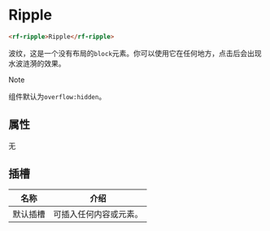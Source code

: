 # Ripple


```html
<rf-ripple>Ripple</rf-ripple>
```

波纹，这是一个没有布局的`block`元素。你可以使用它在任何地方，点击后会出现水波涟漪的效果。

> [!NOTE]
>
> 组件默认为`overflow:hidden`。

## 属性

无

## 插槽

| 名称     | 介绍         |
| -------- | ------------ |
| 默认插槽 | 可插入任何内容或元素。 |

